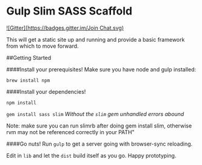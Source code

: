 # Gulp Slim SASS Scaffold
[![Gitter](https://badges.gitter.im/Join Chat.svg)](https://gitter.im/paulnorthup/gulp-proto?utm_source=badge&utm_medium=badge&utm_campaign=pr-badge&utm_content=badge)

 This will get a static site up and running and provide a basic framework from which to move forward.

##Getting Started

####Install your prerequisites!
Make sure you have node and gulp installed:

`brew install npm`

####Install your dependencies!

`npm install`

`gem install sass slim` *Without the `slim` gem unhandled errors abound*

Note: make sure you can run slimrb after doing gem install slim, otherwise rvm may not be referenced correctly in your PATH"

####Go nuts!
Run `gulp` to get a server going with browser-sync reloading.

Edit in `lib` and let the `dist` build itself as you go. Happy prototyping.

